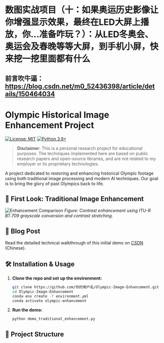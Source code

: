 # 数图实战项目（十：如果奥运历史影像让你增强显示效果，最终在LED大屏上播放，你...准备咋玩？）：从LED冬奥会、奥运会及春晚等等大屏，到手机小屏，快来挖一挖里面都有什么 

## 前言吹牛逼：https://blog.csdn.net/m0_52436398/article/details/150464034

## 

# Olympic Historical Image Enhancement Project

[![License: MIT](https://img.shields.io/badge/License-MIT-yellow.svg)](https://opensource.org/licenses/MIT)
[![Python 3.9+](https://img.shields.io/badge/python-3.9+-blue.svg)](https://www.python.org/downloads/)

> **Disclaimer**: This is a personal research project for educational purposes. The techniques implemented here are based on public research papers and open-source libraries, and are not related to my employer or its proprietary technologies.

A project dedicated to restoring and enhancing historical Olympic footage using both traditional image processing and modern AI techniques. Our goal is to bring the glory of past Olympics back to life.

## 🚀 First Look: Traditional Image Enhancement
![Enhancement Comparison](enhancement_comparison.png)
*Figure: Contrast enhancement using ITU-R BT.709 grayscale conversion and contrast stretching.*

## 📖 Blog Post
Read the detailed technical walkthrough of this initial demo on [CSDN](你的博客链接) (Chinese).

## 🛠️ Installation & Usage

1.  **Clone the repo and set up the environment:**
    ```bash
    git clone https://github.com/你的用户名/Olympic-Image-Enhancement.git
    cd Olympic-Image-Enhancement
    conda env create -f environment.yml
    conda activate olympic-enhancement
    ```

2.  **Run the demo:**
    ```bash
    python demo_traditional_enhancement.py
    ```

## 📁 Project Structure
